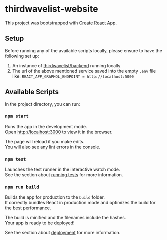 # thirdwavelist-website

This project was bootstrapped with [Create React App](https://github.com/facebook/create-react-app).

## Setup

Before running any of the available scripts locally, please ensure to have the following set up:

1. An instance of [thirdwavelist/backend](https://github.com/thirdwavelist/backend) running locally
2. The url of the above mentioned service saved into the empty `.env` file like: `REACT_APP_GRAPHQL_ENDPOINT = http://localhost:5000`

## Available Scripts

In the project directory, you can run:

### `npm start`

Runs the app in the development mode.\
Open [http://localhost:3000](http://localhost:3000) to view it in the browser.

The page will reload if you make edits.\
You will also see any lint errors in the console.

### `npm test`

Launches the test runner in the interactive watch mode.\
See the section about [running tests](https://facebook.github.io/create-react-app/docs/running-tests) for more information.

### `npm run build`

Builds the app for production to the `build` folder.\
It correctly bundles React in production mode and optimizes the build for the best performance.

The build is minified and the filenames include the hashes.\
Your app is ready to be deployed!

See the section about [deployment](https://facebook.github.io/create-react-app/docs/deployment) for more information.
